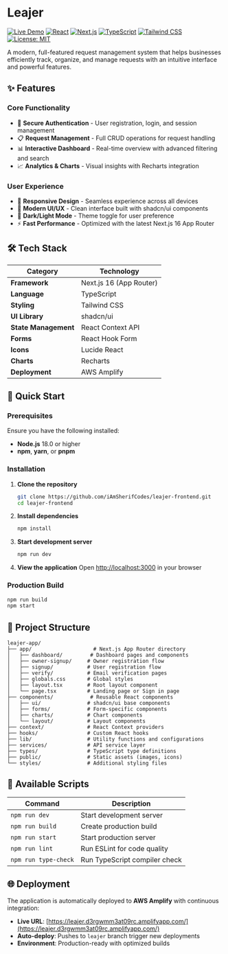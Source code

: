 # Leajer

[![Live Demo](https://img.shields.io/badge/demo-live-brightgreen)](https://leajer.d3rgwmm3at09rc.amplifyapp.com/)
[![React](https://img.shields.io/badge/React-19-61dafb)](https://reactjs.org/)
[![Next.js](https://img.shields.io/badge/Next.js-14-black)](https://nextjs.org/)
[![TypeScript](https://img.shields.io/badge/TypeScript-5-blue)](https://www.typescriptlang.org/)
[![Tailwind CSS](https://img.shields.io/badge/Tailwind-3-38bdf8)](https://tailwindcss.com/)
[![License: MIT](https://img.shields.io/badge/License-MIT-yellow.svg)](https://opensource.org/licenses/MIT)

A modern, full-featured request management system that helps businesses efficiently track, organize, and manage requests with an intuitive interface and powerful features.

## ✨ Features

### Core Functionality
- 🔐 **Secure Authentication** - User registration, login, and session management
- 📋 **Request Management** - Full CRUD operations for request handling
- 📊 **Interactive Dashboard** - Real-time overview with advanced filtering and search
- 📈 **Analytics & Charts** - Visual insights with Recharts integration

### User Experience
- 📱 **Responsive Design** - Seamless experience across all devices
- 🎨 **Modern UI/UX** - Clean interface built with shadcn/ui components
- 🌙 **Dark/Light Mode** - Theme toggle for user preference
- ⚡ **Fast Performance** - Optimized with the latest Next.js 16 App Router

## 🛠️ Tech Stack

| Category | Technology |
|----------|------------|
| **Framework** | Next.js 16 (App Router) |
| **Language** | TypeScript |
| **Styling** | Tailwind CSS |
| **UI Library** | shadcn/ui |
| **State Management** | React Context API |
| **Forms** | React Hook Form |
| **Icons** | Lucide React |
| **Charts** | Recharts |
| **Deployment** | AWS Amplify |

## 🚀 Quick Start

### Prerequisites

Ensure you have the following installed:
- **Node.js** 18.0 or higher
- **npm**, **yarn**, or **pnpm**

### Installation

1. **Clone the repository**
   ```bash
   git clone https://github.com/iAmSherifCodes/leajer-frontend.git
   cd leajer-frontend
   ```

2. **Install dependencies**
   ```bash
   npm install
   ```

3. **Start development server**
   ```bash
   npm run dev
   ```

4. **View the application**
   Open [http://localhost:3000](http://localhost:3000) in your browser

### Production Build

```bash
npm run build
npm start
```

## 📁 Project Structure

```
leajer-app/
├── app/                    # Next.js App Router directory
│   ├── dashboard/         # Dashboard pages and components
│   ├── owner-signup/     # Owner registration flow
│   ├── signup/           # User registration flow
│   ├── verify/           # Email verification pages
│   ├── globals.css       # Global styles
│   ├── layout.tsx        # Root layout component
│   └── page.tsx          # Landing page or Sign in page
├── components/            # Reusable React components
│   ├── ui/               # shadcn/ui base components
│   ├── forms/            # Form-specific components
│   ├── charts/           # Chart components
│   └── layout/           # Layout components
├── context/              # React Context providers
├── hooks/                # Custom React hooks
├── lib/                  # Utility functions and configurations
├── services/             # API service layer
├── types/                # TypeScript type definitions
├── public/               # Static assets (images, icons)
└── styles/               # Additional styling files
```

## 📜 Available Scripts

| Command | Description |
|---------|-------------|
| `npm run dev` | Start development server |
| `npm run build` | Create production build |
| `npm run start` | Start production server |
| `npm run lint` | Run ESLint for code quality |
| `npm run type-check` | Run TypeScript compiler check |

## 🌐 Deployment

The application is automatically deployed to **AWS Amplify** with continuous integration:

- **Live URL**: [https://leajer.d3rgwmm3at09rc.amplifyapp.com/](https://leajer.d3rgwmm3at09rc.amplifyapp.com/)
- **Auto-deploy**: Pushes to `leajer` branch trigger new deployments
- **Environment**: Production-ready with optimized builds


